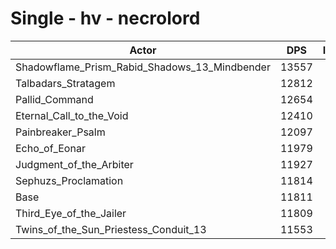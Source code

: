# Single - hv - necrolord
| Actor | DPS | Increase |
|---|:---:|:---:|
|Shadowflame_Prism_Rabid_Shadows_13_Mindbender|13557|14.78%|
|Talbadars_Stratagem|12812|8.48%|
|Pallid_Command|12654|7.14%|
|Eternal_Call_to_the_Void|12410|5.07%|
|Painbreaker_Psalm|12097|2.42%|
|Echo_of_Eonar|11979|1.42%|
|Judgment_of_the_Arbiter|11927|0.99%|
|Sephuzs_Proclamation|11814|0.03%|
|Base|11811|0.00%|
|Third_Eye_of_the_Jailer|11809|-0.01%|
|Twins_of_the_Sun_Priestess_Conduit_13|11553|-2.18%|
